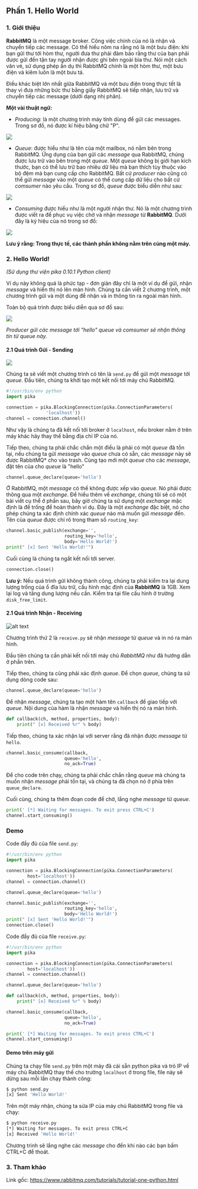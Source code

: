 ## Phần 1. Hello World

### 1. Giới thiệu

**RabbitMQ** là một message broker. Công việc chính của nó là nhận và chuyển tiếp các message. Có thể hiểu nôm na rằng nó là một bưu điện: khi bạn gửi thư tới hòm thư, người đưa thư phải đảm bảo rằng thư của bạn phải được gửi đến tận tay người nhận được ghi bên ngoài bìa thư. Nói một cách văn vẻ, sử dụng phép ẩn dụ thì RabbitMQ chính là một hòm thư, một bưu điện và kiêm luôn là một bưu tá.

Điều khác biệt lớn nhất giữa RabbitMQ và một bưu điện trong thực tết là thay vì đưa những bức thư bằng giấy RabbitMQ sẽ tiếp nhận, lưu trữ và chuyển tiếp các message (dưới dạng nhị phân).

**Một vài thuật ngữ:**

- *Producing*: là một chương trình máy tính dùng để gửi các messages. Trong sơ đồ, nó được kí hiệu bằng chữ "P".

<img src="https://www.rabbitmq.com/img/tutorials/producer.png" />

- *Queue*: được hiểu như là tên của một mailbox, nó nằm bên trong RabbitMQ. Ứng dụng của bạn gửi các *message* qua RabbitMQ, chúng được lưu trữ vào bên trong một *queue*. Một *queue* không bị giới hạn kích thước, bạn có thể lưu trữ bao nhiêu dữ liệu mà bạn thích tùy thuộc vào bộ đệm mà bạn cung cấp cho RabbitMQ. Bất cứ *producer* nào cũng có thể gửi *message* vào một *queue* có thể cung cấp dữ liệu cho bất cứ *comsumer* nào yêu cầu. Trong sơ đồ, *queue* được biểu diễn như sau:

<img src="https://www.rabbitmq.com/img/tutorials/queue.png" />

- *Consuming* được hiểu như là một người nhận thư. Nó là một chương trình được viết ra để phục vụ việc chờ và nhận *message* từ **RabbitMQ**. Dưới đây là ký hiệu của nó trong sơ đồ:

<img src="https://www.rabbitmq.com/img/tutorials/consumer.png" />

**Lưu ý rằng: Trong thực tế, các thành phần không nằm trên cùng một máy.**

### 2. Hello World!

*(Sử dụng thư viện pika 0.10.1 Python client)*

Ví dụ này không quá là phức tạp - đơn giản đây chỉ là một ví dụ để gửi, nhận *message* và hiển thị nó lên màn hình.  Chúng ta cần viết 2 chương trình, một chương trình gửi và một dùng để nhận và in thông tin ra ngoài màn hình.

Toàn bộ quá trình được biểu diễn qua sơ đồ sau:

<img src="https://www.rabbitmq.com/img/tutorials/python-one-overall.png" />

*Producer gửi các message tới "hello" queue và comsumer sẽ nhận thông tin từ queue này.*

#### 2.1 Quá trình Gửi - Sending

<img src="https://www.rabbitmq.com/img/tutorials/sending.png" />

Chúng ta sẽ viết một chương trình có tên là `send.py` để gửi một *message* tới *queue*. Đầu tiên, chúng ta khởi tạo một kết nối tới máy chủ RabbitMQ.

```python
#!/usr/bin/env python
import pika

connection = pika.BlockingConnection(pika.ConnectionParameters(
               'localhost'))
channel = connection.channel()
```

Như vậy là chúng ta đã kết nối tới broker ở `localhost`, nếu broker nằm ở trên máy khác hãy thay thế bằng địa chỉ IP của nó.

Tiếp theo, chúng ta phải chắc chắn một điều là phải có một *queue* đã tồn tại, nếu chúng ta gửi *message* vào *queue* chưa có sẵn, các *message* này sẽ được RabbitMQ* cho vào trash. Cùng tạo mới một *queue* cho các *message*, đặt tên của cho *queue* là "hello"

```python
channel.queue_declare(queue='hello')
```

Ở RabbitMQ, một *message* có thể không được xếp vào *queue*. Nó phải được thông qua một *exchange*. Để hiểu thêm về *exchange*, chúng tôi sẽ có một bài viết cụ thể ở phần sau, bây giờ chúng ta sử dụng một *exchange* mặc định là để trống để hoàn thành ví dụ. Đây là một *exchange* đặc biệt, nó cho phép chúng ta xác định chính xác *queue* nào mà muốn gửi *message* đến. Tên của *queue* được chỉ rõ trong tham số `routing_key`:

```python
channel.basic_publish(exchange='',
                      routing_key='hello',
                      body='Hello World!')
print(" [x] Sent 'Hello World!'")
```

Cuối cùng là chúng ta ngắt kết nối tới server.

```python
connection.close()
```

**Lưu ý:** Nếu quá trình gửi không thành công, chúng ta phải kiểm tra lại dung lượng trống của ổ đĩa lưu trữ, cấu hình mặc định của **RabbitMQ** là 1GB. Xem lại log và tăng dung lượng nếu cần. Kiểm tra tại file cấu hình ở trường `disk_free_limit`.

#### 2.1 Quá trình Nhận - Receiving

![alt text](https://www.rabbitmq.com/img/tutorials/receiving.png)

Chương trình thứ 2 là `receive.py` sẽ nhận *message* từ *queue* và in nó ra màn hình.

Đầu tiên chúng ta cần phải kết nối tới máy chủ *RabbitMQ* như đã hướng dẫn ở phần trên. 

Tiếp theo, chúng ta cũng phải xác định *queue*. Để chọn *queue*, chúng ta sử dụng dòng code sau:

```python
channel.queue_declare(queue='hello')
```

Để nhận *message*, chúng ta tạo một hàm tên `callback` để giao tiếp với *queue*. Nội dung của hàm là nhận *message* và hiển thị nó ra màn hình.

```python
def callback(ch, method, properties, body):
    print(" [x] Received %r" % body)
```

Tiếp theo, chúng ta xác nhận lại với server rằng đã nhận được *message* từ `hello`. 

```python
channel.basic_consume(callback,
                      queue='hello',
                      no_ack=True)
```

Để cho code trên chạy, chúng ta phải chắc chắn rằng *queue* mà chúng ta muốn nhận *message* phải tồn tại, và chúng ta đã chọn nó ở phía trên `queue_declare`.

Cuối cùng, chúng ta thêm đoạn code để chờ, lắng nghe *message* từ *queue*.

```python
print(' [*] Waiting for messages. To exit press CTRL+C')
channel.start_consuming()
```

### Demo

Code đầy đủ của file `send.py`:

```python
#!/usr/bin/env python
import pika

connection = pika.BlockingConnection(pika.ConnectionParameters(
        host='localhost'))
channel = connection.channel()

channel.queue_declare(queue='hello')

channel.basic_publish(exchange='',
                      routing_key='hello',
                      body='Hello World!')
print(" [x] Sent 'Hello World!'")
connection.close()
```

Code đầy đủ của file `receive.py`:

```python
#!/usr/bin/env python
import pika

connection = pika.BlockingConnection(pika.ConnectionParameters(
        host='localhost'))
channel = connection.channel()

channel.queue_declare(queue='hello')

def callback(ch, method, properties, body):
    print(" [x] Received %r" % body)

channel.basic_consume(callback,
                      queue='hello',
                      no_ack=True)

print(' [*] Waiting for messages. To exit press CTRL+C')
channel.start_consuming()
```

#### Demo trên máy gửi

Chúng ta chạy file `send.py` trên một máy đã cài sẵn python pika và trỏ IP về máy chủ RabbitMQ thay thế cho trường `localhost` ở trong file, file này sẽ dừng sau mỗi lần chạy thành công:

```bash
$ python send.py
[x] Sent 'Hello World!'
```

Trên một máy nhận, chúng ta sửa IP của máy chủ RabbitMQ trong file và chạy:

```bash
$ python receive.py
[*] Waiting for messages. To exit press CTRL+C
[x] Received 'Hello World!'
```

Chương trình sẽ lắng nghe các *message* cho đến khi nào các bạn bấm CTRL+C để thoát.

### 3. Tham khảo

Link gốc: https://www.rabbitmq.com/tutorials/tutorial-one-python.html